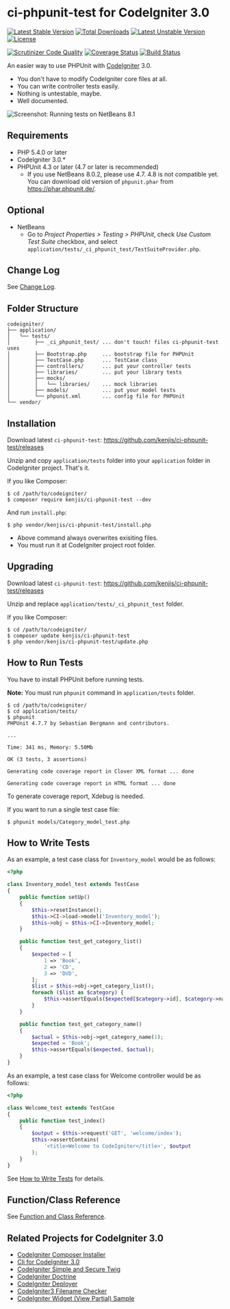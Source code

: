 # ci-phpunit-test for CodeIgniter 3.0

[![Latest Stable Version](https://poser.pugx.org/kenjis/ci-phpunit-test/v/stable)](https://packagist.org/packages/kenjis/ci-phpunit-test) [![Total Downloads](https://poser.pugx.org/kenjis/ci-phpunit-test/downloads)](https://packagist.org/packages/kenjis/ci-phpunit-test) [![Latest Unstable Version](https://poser.pugx.org/kenjis/ci-phpunit-test/v/unstable)](https://packagist.org/packages/kenjis/ci-phpunit-test) [![License](https://poser.pugx.org/kenjis/ci-phpunit-test/license)](https://packagist.org/packages/kenjis/ci-phpunit-test)

[![Scrutinizer Code Quality](https://scrutinizer-ci.com/g/kenjis/ci-phpunit-test/badges/quality-score.png?b=master)](https://scrutinizer-ci.com/g/kenjis/ci-phpunit-test/?branch=master)
[![Coverage Status](https://coveralls.io/repos/kenjis/ci-phpunit-test/badge.svg?branch=master)](https://coveralls.io/r/kenjis/ci-phpunit-test?branch=master)
[![Build Status](https://travis-ci.org/kenjis/ci-phpunit-test.svg?branch=master)](https://travis-ci.org/kenjis/ci-phpunit-test)

An easier way to use PHPUnit with [CodeIgniter](https://github.com/bcit-ci/CodeIgniter) 3.0.

* You don't have to modify CodeIgniter core files at all.
* You can write controller tests easily.
* Nothing is untestable, maybe.
* Well documented.

![Screenshot: Running tests on NetBeans 8.1](https://pbs.twimg.com/media/CUUmhxWVAAAwx3b.png)

## Requirements

* PHP 5.4.0 or later
* CodeIgniter 3.0.*
* PHPUnit 4.3 or later (4.7 or later is recommended)
  * If you use NetBeans 8.0.2, please use 4.7. 4.8 is not compatible yet. You can download old version of `phpunit.phar` from <https://phar.phpunit.de/>.

## Optional

* NetBeans
  * Go to *Project Properties > Testing > PHPUnit*, check *Use Custom Test Suite* checkbox, and select `application/tests/_ci_phpunit_test/TestSuiteProvider.php`.

## Change Log

See [Change Log](https://github.com/kenjis/ci-phpunit-test/blob/master/docs/ChangeLog.md).

## Folder Structure

~~~
codeigniter/
├── application/
│   └── tests/
│        ├── _ci_phpunit_test/ ... don't touch! files ci-phpunit-test uses
│        ├── Bootstrap.php     ... bootstrap file for PHPUnit
│        ├── TestCase.php      ... TestCase class
│        ├── controllers/      ... put your controller tests
│        ├── libraries/        ... put your library tests
│        ├── mocks/
│        │   └── libraries/    ... mock libraries
│        ├── models/           ... put your model tests
│        └── phpunit.xml       ... config file for PHPUnit
└── vendor/
~~~

## Installation

Download latest `ci-phpunit-test`: https://github.com/kenjis/ci-phpunit-test/releases

Unzip and copy `application/tests` folder into your `application` folder in CodeIgniter project. That's it.

If you like Composer:

~~~
$ cd /path/to/codeigniter/
$ composer require kenjis/ci-phpunit-test --dev
~~~

And run `install.php`:

~~~
$ php vendor/kenjis/ci-phpunit-test/install.php
~~~

* Above command always overwrites exisiting files.
* You must run it at CodeIgniter project root folder.

## Upgrading

Download latest `ci-phpunit-test`: https://github.com/kenjis/ci-phpunit-test/releases

Unzip and replace `application/tests/_ci_phpunit_test` folder.

If you like Composer:

~~~
$ cd /path/to/codeigniter/
$ composer update kenjis/ci-phpunit-test
$ php vendor/kenjis/ci-phpunit-test/update.php
~~~

## How to Run Tests

You have to install PHPUnit before running tests.

**Note:** You must run `phpunit` command in `application/tests` folder.

~~~
$ cd /path/to/codeigniter/
$ cd application/tests/
$ phpunit
PHPUnit 4.7.7 by Sebastian Bergmann and contributors.

...

Time: 341 ms, Memory: 5.50Mb

OK (3 tests, 3 assertions)

Generating code coverage report in Clover XML format ... done

Generating code coverage report in HTML format ... done
~~~

To generate coverage report, Xdebug is needed.

If you want to run a single test case file:

~~~
$ phpunit models/Category_model_test.php
~~~

## How to Write Tests

As an example, a test case class for `Inventory_model` would be as follows:

~~~php
<?php

class Inventory_model_test extends TestCase
{
    public function setUp()
    {
        $this->resetInstance();
        $this->CI->load->model('Inventory_model');
        $this->obj = $this->CI->Inventory_model;
    }

    public function test_get_category_list()
    {
        $expected = [
            1 => 'Book',
            2 => 'CD',
            3 => 'DVD',
        ];
        $list = $this->obj->get_category_list();
        foreach ($list as $category) {
            $this->assertEquals($expected[$category->id], $category->name);
        }
    }

    public function test_get_category_name()
    {
        $actual = $this->obj->get_category_name(1);
        $expected = 'Book';
        $this->assertEquals($expected, $actual);
    }
}
~~~

As an example, a test case class for Welcome controller would be as follows:

~~~php
<?php

class Welcome_test extends TestCase
{
    public function test_index()
    {
        $output = $this->request('GET', 'welcome/index');
        $this->assertContains(
            '<title>Welcome to CodeIgniter</title>', $output
        );
    }
}
~~~

See [How to Write Tests](https://github.com/kenjis/ci-phpunit-test/blob/master/docs/HowToWriteTests.md) for details.

## Function/Class Reference

See [Function and Class Reference](https://github.com/kenjis/ci-phpunit-test/blob/master/docs/FunctionAndClassReference.md).

## Related Projects for CodeIgniter 3.0

* [CodeIgniter Composer Installer](https://github.com/kenjis/codeigniter-composer-installer)
* [Cli for CodeIgniter 3.0](https://github.com/kenjis/codeigniter-cli)
* [CodeIgniter Simple and Secure Twig](https://github.com/kenjis/codeigniter-ss-twig)
* [CodeIgniter Doctrine](https://github.com/kenjis/codeigniter-doctrine)
* [CodeIgniter Deployer](https://github.com/kenjis/codeigniter-deployer)
* [CodeIgniter3 Filename Checker](https://github.com/kenjis/codeigniter3-filename-checker)
* [CodeIgniter Widget (View Partial) Sample](https://github.com/kenjis/codeigniter-widgets)
